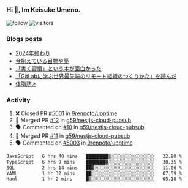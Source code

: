 ### Hi 👋, Im Keisuke Umeno.

<!--
**9renpoto/9renpoto** is a ✨ _special_ ✨ repository because its `README.md` (this file) appears on your GitHub profile.

Here are some ideas to get you started:

- 🔭 I’m currently working on ...
- 🌱 I’m currently learning ...
- 👯 I’m looking to collaborate on ...
- 🤔 I’m looking for help with ...
- 💬 Ask me about ...
- 📫 How to reach me: ...
- 😄 Pronouns: ...
- ⚡ Fun fact: ...
-->

![follow](https://img.shields.io/github/followers/9renpoto?label=Follow&style=social)
![visitors](https://komarev.com/ghpvc/?username=9renpoto&label=Profile%20views&color=0e75b6&style=flat)

### Blogs posts

<!-- BLOG-POST-LIST:START -->
- [2024年終わり](https://9renpoto.win/entry/2024/12/31/2024-end)
- [今抱えている目標や夢](https://9renpoto.win/entry/2024/12/02/objective)
- [「書く習慣」という本が面白かった](https://9renpoto.win/entry/2024/11/11/leave_a_feeling_sad)
- [「GitLabに学ぶ世界最先端のリモート組織のつくりかた」を読んだ](https://9renpoto.win/entry/2024/09/10/remote_organization)
- [体脂肪↗](https://9renpoto.win/entry/2024/08/12/gaining_fat)
<!-- BLOG-POST-LIST:END -->

### Activity

<!--START_SECTION:activity-->
1. ❌ Closed PR [#5001](https://github.com/9renpoto/upptime/pull/5001) in [9renpoto/upptime](https://github.com/9renpoto/upptime)
2. 🎉 Merged PR [#12](https://github.com/g59/nestjs-cloud-pubsub/pull/12) in [g59/nestjs-cloud-pubsub](https://github.com/g59/nestjs-cloud-pubsub)
3. 🗣 Commented on [#10](https://github.com/g59/nestjs-cloud-pubsub/pull/10#issuecomment-2566328791) in [g59/nestjs-cloud-pubsub](https://github.com/g59/nestjs-cloud-pubsub)
4. 🎉 Merged PR [#11](https://github.com/g59/nestjs-cloud-pubsub/pull/11) in [g59/nestjs-cloud-pubsub](https://github.com/g59/nestjs-cloud-pubsub)
5. 🗣 Commented on [#5003](https://github.com/9renpoto/upptime/issues/5003#issuecomment-2566328214) in [9renpoto/upptime](https://github.com/9renpoto/upptime)
<!--END_SECTION:activity-->

<!--START_SECTION:waka-->

```txt
JavaScript   6 hrs 40 mins   ████████▒░░░░░░░░░░░░░░░░   32.90 %
TypeScript   6 hrs 9 mins    ███████▓░░░░░░░░░░░░░░░░░   30.35 %
SQL          2 hrs 14 mins   ██▓░░░░░░░░░░░░░░░░░░░░░░   11.06 %
YAML         1 hr 32 mins    ██░░░░░░░░░░░░░░░░░░░░░░░   07.59 %
Haml         1 hr 2 mins     █▒░░░░░░░░░░░░░░░░░░░░░░░   05.18 %
```

<!--END_SECTION:waka-->
